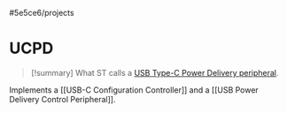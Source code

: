 #5e5ce6/projects 

# UCPD

> [!summary]
> What ST calls a [USB Type-C Power Delivery peripheral](https://wiki.st.com/stm32mcu/wiki/Introduction_to_USB_Power_Delivery_with_STM32).

Implements a [[USB-C Configuration Controller]] and a [[USB Power Delivery Control Peripheral]].
